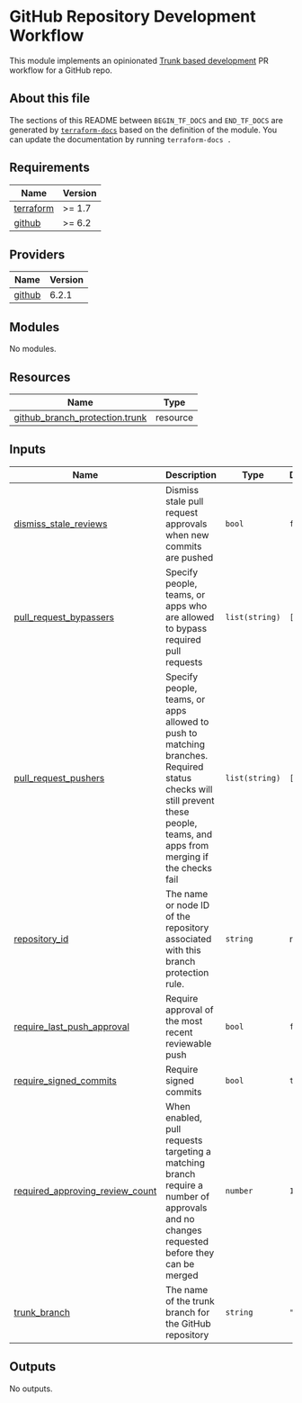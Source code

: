 # GitHub Repository Development Workflow

This module implements an opinionated [Trunk based development](https://trunkbaseddevelopment.com/) PR workflow for a GitHub repo.

## About this file

The sections of this README between `BEGIN_TF_DOCS` and `END_TF_DOCS` are generated by [`terraform-docs`](https://terraform-docs.io/) based on the definition of the module. You can update the documentation by running `terraform-docs .`

<!-- BEGIN_TF_DOCS -->
## Requirements

| Name | Version |
|------|---------|
| <a name="requirement_terraform"></a> [terraform](#requirement\_terraform) | >= 1.7 |
| <a name="requirement_github"></a> [github](#requirement\_github) | >= 6.2 |

## Providers

| Name | Version |
|------|---------|
| <a name="provider_github"></a> [github](#provider\_github) | 6.2.1 |

## Modules

No modules.

## Resources

| Name | Type |
|------|------|
| [github_branch_protection.trunk](https://registry.terraform.io/providers/integrations/github/latest/docs/resources/branch_protection) | resource |

## Inputs

| Name | Description | Type | Default | Required |
|------|-------------|------|---------|:--------:|
| <a name="input_dismiss_stale_reviews"></a> [dismiss\_stale\_reviews](#input\_dismiss\_stale\_reviews) | Dismiss stale pull request approvals when new commits are pushed | `bool` | `false` | no |
| <a name="input_pull_request_bypassers"></a> [pull\_request\_bypassers](#input\_pull\_request\_bypassers) | Specify people, teams, or apps who are allowed to bypass required pull requests | `list(string)` | `[]` | no |
| <a name="input_pull_request_pushers"></a> [pull\_request\_pushers](#input\_pull\_request\_pushers) | Specify people, teams, or apps allowed to push to matching branches. Required status checks will still prevent these people, teams, and apps from merging if the checks fail | `list(string)` | `[]` | no |
| <a name="input_repository_id"></a> [repository\_id](#input\_repository\_id) | The name or node ID of the repository associated with this branch protection rule. | `string` | n/a | yes |
| <a name="input_require_last_push_approval"></a> [require\_last\_push\_approval](#input\_require\_last\_push\_approval) | Require approval of the most recent reviewable push | `bool` | `false` | no |
| <a name="input_require_signed_commits"></a> [require\_signed\_commits](#input\_require\_signed\_commits) | Require signed commits | `bool` | `true` | no |
| <a name="input_required_approving_review_count"></a> [required\_approving\_review\_count](#input\_required\_approving\_review\_count) | When enabled, pull requests targeting a matching branch require a number of approvals and no changes requested before they can be merged | `number` | `1` | no |
| <a name="input_trunk_branch"></a> [trunk\_branch](#input\_trunk\_branch) | The name of the trunk branch for the GitHub repository | `string` | `"main"` | no |

## Outputs

No outputs.
<!-- END_TF_DOCS -->
